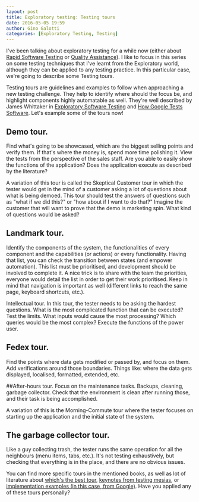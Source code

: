 ```yaml
---
layout: post
title: Exploratory testing: Testing tours
date: 2016-05-05 19:59
author: Gino Galotti
categories: [Exploratory Testing, Testing]
---
```

I've been talking about exploratory testing for a while now (either about [Rapid Software Testing](https://callmegino.wordpress.com/2016/03/24/meet-rapid-software-testing/) or [Quality Assistance](https://callmegino.wordpress.com/2016/04/03/meet-quality-assistance/)). I like to focus in this series on some testing techniques that I've learnt from the Exploratory world, although they can be applied to any testing practice. In this particular case, we're going to describe some Testing tours.

Testing tours are guidelines and examples to follow when approaching a new testing challenge. They help to identify where should the focus be, and highlight components highly automatable as well. They're well described by James Whittaker in [Exploratory Software Testing](http://www.amazon.co.uk/Exploratory-Software-Testing-Tricks-Techniques/dp/0321636414) and [How Google Tests Software](http://www.amazon.co.uk/Google-Tests-Software-James-Whittaker/dp/0321803027/ref=sr_1_1?s=books&amp;ie=UTF8&amp;qid=1460113934&amp;sr=1-1&amp;keywords=how+google+test). Let's example some of the tours now!

## Demo tour. 
Find what's going to be showcased, which are the biggest selling points and verify them. If that's where the money is, spend more time polishing it. View the tests from the perspective of the sales staff. Are you able to easily show the functions of the application? Does the application execute as described by the literature?

A variation of this tour is called the Skeptical Customer tour in which the tester would get in the mind of a customer asking a lot of questions about what is being demoed. This tour should test the answers of questions such as "what if we did this?" or "how about if I want to do that?" Imagine the customer that will want to prove that the demo is marketing spin. What kind of questions would be asked?

## Landmark tour. 
Identify the components of the system, the functionalities of every component and the capabilities (or actions) or every functionality. Having that list, you can check the transition between states (and empower automation). This list must be prioritised, and development should be involved to complete it. A nice trick is to share with the team the priorities, everyone would detail the list in order to get their work prioritised. Keep in mind that navigation is important as well (different links to reach the same page, keyboard shortcuts, etc.).

Intellectual tour. In this tour, the tester needs to be asking the hardest questions. What is the most complicated function that can be executed? Test the limits. What inputs would cause the most processing? Which queries would be the most complex? Execute the functions of the power user.
    
## Fedex tour. 

Find the points where data gets modified or passed by, and focus on them. Add verifications around those boundaries. Things like: where the data gets displayed, localised, formatted, extended, etc.

##After-hours tour. 
Focus on the maintenance tasks. Backups, cleaning, garbage collector. Check that the environment is clean after running those, and their task is being accomplished.
    
A variation of this is the Morning-Commute tour where the tester focuses on starting up the application and the initial state of the system.

## The garbage collector tour. 
Like a guy collecting trash, the tester runs the same operation for all the neighbours (menu items, tabs, etc.). It's not testing exhaustively, but checking that everything is in the place, and there are no obvious issues.

You can find more specific tours in the mentioned books, as well as lot of literature about [which's the best tour](http://kaner.com/?p=96), [keynotes from testing mesias](http://www.developsense.com/blog/2009/04/of-testing-tours-and-dashboards/), or [implementation examples (in this case, from Google)](http://googletesting.blogspot.co.uk/2009/10/fedex-tour.html). Have you applied any of these tours personally?
